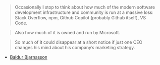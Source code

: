 > Occasionally I stop to think about how much of the modern software development infrastructure and community is run at a massive loss: Stack Overflow, npm, Github Copilot (probably Github itself), VS Code.

> Also how much of it is owned and run by Microsoft.

> So much of it could disappear at a short notice if just one CEO changes his mind about his company’s marketing strategy.

- [Baldur Bjarnasson](https://elk.pwm.social/hachyderm.io/@baldur@toot.cafe/111250649114061389)
